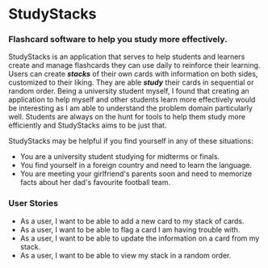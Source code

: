 # StudyStacks

### Flashcard software to help you study more effectively.

StudyStacks is an application that serves to help students and learners create and manage flashcards they can use daily 
to reinforce their learning. Users can create ***stacks*** of their own cards with information on both sides, customized to 
their liking. They are able ***study*** their cards in sequential or random order. Being a university student myself,
I found that creating an application to help myself and other students learn more effectively would be interesting as I
am able to understand the problem domain particularly well. Students are always on the hunt for tools to help them study
more efficiently and StudyStacks aims to be just that.

StudyStacks may be helpful if you find yourself in any of these situations: 
- You are a university student studying for midterms or finals.
- You find yourself in a foreign country and need to learn the language.
- You are meeting your girlfriend's parents soon and need to memorize facts about her dad's favourite football team.


### User Stories

- As a user, I want to be able to add a new card to my stack of cards.
- As a user, I want to be able to flag a card I am having trouble with.
- As a user, I want to be able to update the information on a card from my stack.
- As a user, I want to be able to view my stack in a random order.